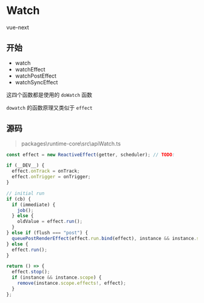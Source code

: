 # Watch

vue-next

## 开始

- watch
- watchEffect
- watchPostEffect
- watchSyncEffect

这四个函数都是使用的 `doWatch` 函数

`dowatch` 的函数原理又类似于 `effect`

## 源码

> packages\runtime-core\src\apiWatch.ts

```typescript
const effect = new ReactiveEffect(getter, scheduler); // TODO:

if (__DEV__) {
  effect.onTrack = onTrack;
  effect.onTrigger = onTrigger;
}

// initial run
if (cb) {
  if (immediate) {
    job();
  } else {
    oldValue = effect.run();
  }
} else if (flush === "post") {
  queuePostRenderEffect(effect.run.bind(effect), instance && instance.suspense);
} else {
  effect.run();
}

return () => {
  effect.stop();
  if (instance && instance.scope) {
    remove(instance.scope.effects!, effect);
  }
};
```
